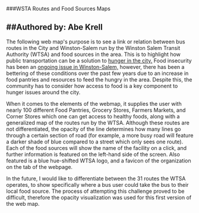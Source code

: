 ###WSTA Routes and Food Sources Maps

##Authored by: Abe Krell
---
The following web map's purpose is to see a link or relation between bus routes in the City and Winston-Salem run by the Winston Salem Transit Authority (WTSA) and food sources in the area.  This is to highlight how public transportation can be a solution to [hunger in the city.](https://www.wxii12.com/article/more-children-in-forsyth-county-experience-food-insecurity/36832719)  Food insecurity has been an [ongoing issue in Winston-Salem,](https://journalnow.com/news/local/hunger-study-calls-area-worst-in-u-s/article_136ce0c7-6763-5cb9-9e39-3f23dd0113ec.html) however, there has been a bettering of these conditions over the past few years due to an increase in food pantries and resources to feed the hungry in the area.  Despite this, the community has to consider how access to food is a key component to hunger issues around the city.

When it comes to the elements of the webmap, it supplies the user with nearly 100 different Food Pantries, Grocery Stores, Farmers Markets, and Corner Stores which one can get access to healthy foods, along with a generalized map of the routes run by the WTSA.  Although these routes are not differentiated, the opacity of the line determines how many lines go through a certain section of road (for example, a more busy road will feature a darker shade of blue compared to a street which only sees one route).  Each of the food sources will show the name of the facility on a click, and further information is featured on the left-hand side of the screen.  Also featured is a blue hue-shifted WTSA logo, and a favicon of the organization on the tab of the webpage.

In the future, I would like to differentiate between the 31 routes the WTSA operates, to show specifically where a bus user could take the bus to their local food source.  The process of attempting this challenge proved to be difficult, therefore the opacity visualization was used for this first version of the web map.
